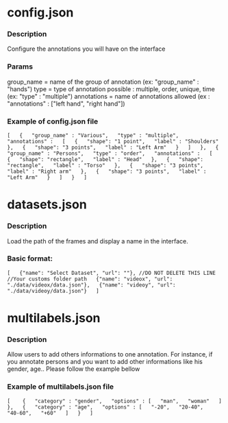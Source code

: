# config.json
### Description
Configure the annotations you will have on the interface

### Params
group_name = name of the group of annotation (ex: "group_name" : "hands")
type = type of annotation possible : multiple, order, unique, time (ex: "type" : "multiple")
annotations = name of annotations allowed (ex : "annotations" : ["left hand", "right hand"])

### Example of config.json file
`[  
  {  
    "group_name" : "Various",  
    "type" : "multiple",  
    "annotations" :  
    [  
      {  
        "shape": "1 point",  
        "label" : "Shoulders"  
      },  
      {  
        "shape": "3 points",  
        "label" : "Left Arm"  
      }  
    ]  
  },  
  {  
    "group_name" : "Persons",  
    "type" : "order",  
    "annotations" :  
    [  
      {  
        "shape": "rectangle",  
        "label" : "Head"  
      },  
      {  
        "shape": "rectangle",  
        "label" : "Torso"  
      },  
      {  
        "shape": "3 points",  
        "label" : "Right arm"  
      },  
      {  
        "shape": "3 points",  
        "label" : "Left Arm"  
      }  
    ]  
  }  
]` 

# datasets.json
### Description
Load the path of the frames and display a name in the interface.

### Basic format:
`[  
	{"name": "Select Dataset", "url": ""}, //DO NOT DELETE THIS LINE  
	//Your customs folder path  
	{"name": "videox", "url": "./data/videox/data.json"},  
	{"name": "videoy", "url": "./data/videoy/data.json"}  
]`

# multilabels.json
### Description
Allow users to add others informations to one annotation. For instance, if you annotate persons and you want to add other informations like his gender, age.. Please follow the example bellow

### Example of multilabels.json file
`[   
  {  
    "category" : "gender",  
    "options" : [  
      "man",  
      "woman"  
    ]  
  },  
  {  
    "category" : "age",  
    "options" : [  
      "-20",  
      "20-40",  
      "40-60",  
      "+60"  
    ]  
  }  
]`
